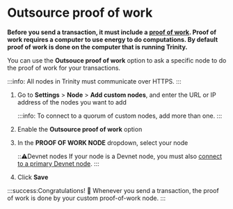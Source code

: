 # Outsource proof of work

**Before you send a transaction, it must include a [proof of work](root://getting-started/0.1/basics/proof-of-work.md). Proof of work requires a computer to use energy to do computations. By default proof of work is done on the computer that is running Trinity.**

You can use the **Outsouce proof of work** option to ask a specific node to do the proof of work for your transactions.

:::info:
All nodes in Trinity must communicate over HTTPS.
:::

1. Go to **Settings** > **Node** > **Add custom nodes**,  and enter the URL or IP address of the nodes you want to add

    :::info:
    To connect to a quorum of custom nodes, add more than one.
    :::

2. Enable the **Outsource proof of work** option

3. In the **PROOF OF WORK NODE** dropdown, select your node

    :::warning:Devnet nodes
    If your node is a Devnet node, you must also [connect to a primary Devnet node](../how-to-guides/connect-to-a-custom-node.md).
    :::

4. Click **Save**

:::success:Congratulations! :tada:
Whenever you send a transaction, the proof of work is done by your custom proof-of-work node.
:::